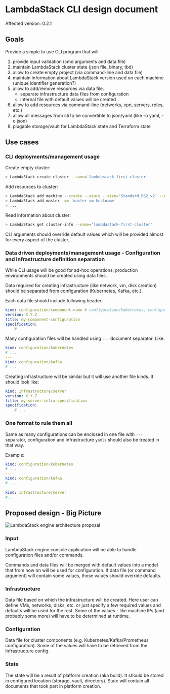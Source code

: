 # LambdaStack CLI design document

Affected version: 0.2.1

## Goals

Provide a simple to use CLI program that will:

1. provide input validation (cmd arguments and data file)
2. maintain LambdaStack cluster state (json file, binary, tbd)
3. allow to create empty project (via command-line and data file)
4. maintain information about LambdaStack version used on each machine (unique identifier generation?)
5. allow to add/remove resources via data file.
    - separate infrastructure data files from configuration
    - internal file with default values will be created
6. allow to add resources via command-line (networks, vpn, servers, roles, etc.)
7. allow all messages from cli to be convertible to json/yaml (like -o yaml, -o json)
8. plugable storage/vault for LambdaStack state and Terraform state

## Use cases

### CLI deployments/management usage

Create empty cluster:

```bash
> LambdaStack create cluster --name='lambdastack-first-cluster'
```

Add resources to cluster:

```bash
> LambdaStack add machine --create --azure --size='Standard_DS2_v2' --name='master-vm-hostname'
> LambdaStack add master -vm 'master-vm-hostname'
> ...
```

Read information about cluster:

```bash
> LambdaStack get cluster-info --name='lambdastack-first-cluster'
```

CLI arguments should override default values which will be provided almost for every aspect of the cluster.

### Data driven deployments/management usage - Configuration and Infrastructure definition separation

While CLI usage will be good for ad-hoc operations, production environments should be created using data files.

Data required for creating infrastructure (like network, vm, disk creation) should be separated from configuration (Kubernetes, Kafka, etc.).

Each data file should include following header:

```yaml
kind: configuration/component-name # configuration/kubernetes, configuration/kafka, configuration/monitoring, ...
version: X.Y.Z
title: my-component-configuration
specification:
    # ...
```

Many configuration files will be handled using `---` document separator. Like:

```yaml
kind: configuration/kubernetes
# ...
---
kind: configuration/kafka
# ...
```

Creating infrastructure will be similar but it will use another file kinds. It should look like:

```yaml
kind: infrastructure/server
version: X.Y.Z
title: my-server-infra-specification
specification:
    # ...
```

### One format to rule them all

Same as many configurations can be enclosed in one file with `---` separator, configuration and infrastructure `yamls` should also be treated in that way.

Example:

```yaml
kind: configuration/kubernetes
# ...
---
kind: configuration/kafka
# ...
---
kind: infrastructure/server
#...
```

## Proposed design - Big Picture

![LambdaStack engine architecture proposal](lambdastack-engine.svg)

### Input

LambdaStack engine console application will be able to handle configuration files and/or commands.

Commands and data files will be merged with default values into a model that from now on will be used for configuration. If data file (or command argument) will contain some values, those values should override defaults.

### Infrastructure

Data file based on which the infrastructure will be created. Here user can define VMs, networks, disks, etc. or just specify a few required values and defaults will be used for the rest. Some of the values - like machine IPs (and probably some more) will have to be determined at runtime.

### Configuration

Data file for cluster components (e.g. Kubernetes/Kafka/Prometheus configuration). Some of the values will have to be retrieved from the Infrastructure config.

### State

The state will be a result of platform creation (aka build). It should be stored in configured location (storage, vault, directory). State will contain all documents that took part in platform creation.
